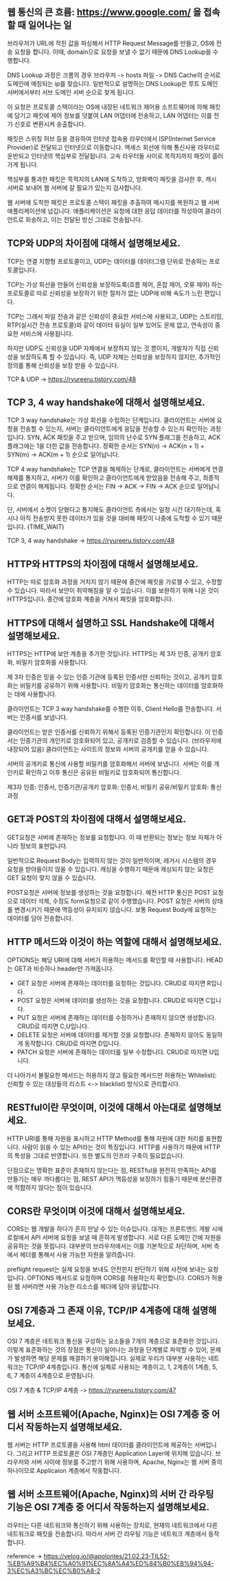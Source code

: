 ## 웹 통신의 큰 흐름: https://www.google.com/ 을 접속할 때 일어나는 일

브라우저가 URL에 적힌 값을 파싱해서 HTTP Request Message를 만들고, OS에 전송 요청을 합니다.
이때, domain으로 요청을 보낼 수 없기 때문에 DNS Lookup을 수행합니다. 

DNS Lookup 과정은 크롬의 경우 브라우저 -> hosts 파일 -> DNS Cache의 순서로 도메인에 매칭되는 ip를 찾습니다.
일반적으로 설명하는 DNS Lookup은 루트 도메인 서버에서부터 서브 도메인 서버 순으로 찾게 됩니다.

이 요청은 프로토콜 스택이라는 OS에 내장된 네트워크 제어용 소프트웨어에 의해 패킷에 담기고
패킷에 제어 정보를 덧붙여 LAN 어댑터에 전송하고, LAN 어댑터는 이를 전기 신호로 변환시켜 송출합니다.

패킷은 스위칭 허브 등을 경유하여 인터넷 접속용 라우터에서 ISP(Internet Service Provider)로 전달되고 인터넷으로 이동합니다.
액세스 회선에 의해 통신사용 라우터로 운반되고 인터넷의 핵심부로 전달됩니다. 고속 라우터들 사이로 목적지까지 패킷이 흘러가게 됩니다.

핵심부를 통과한 패킷은 목적지의 LAN에 도착하고, 방화벽이 패킷을 검사한 후, 캐시 서버로 보내어 웹 서버에 갈 필요가 있는지 검사합니다.

웹 서버에 도착한 패킷은 프로토콜 스택이 패킷을 추출하여 메시지를 복원하고 웹 서버 애플리케이션에 넘깁니다.
애플리케이션은 요청에 대한 응답 데이터를 작성하여 클라이언트로 회송하고, 이는 전달된 방신 그대로 전송됩니다.

## TCP와 UDP의 차이점에 대해서 설명해보세요.

TCP는 연결 지향형 프로토콜이고, UDP는 데이터를 데이터그램 단위로 전송하는 프로토콜입니다.

TCP는 가상 회선을 만들어 신뢰성을 보장하도록(흐름 제어, 혼잡 제어, 오류 제어) 하는 프로토콜로
따로 신뢰성을 보장하기 위한 절차가 없는 UDP에 비해 속도가 느린 편입니다.

TCP는 그래서 파일 전송과 같은 신뢰성이 중요한 서비스에 사용되고,
UDP는 스트리밍, RTP(실시간 전송 프로토콜)와 같이 데이터 유실이 일부 있어도 문제 없고, 연속성이 중요한 서비스에 사용됩니다.

하지만 UDP도 신뢰성을 UDP 자체에서 보장하지 않는 것 뿐이지, 개발자가 직접 신뢰성을 보장하도록 할 수 있습니다.
즉, UDP 자체는 신뢰성을 보장하지 않지만, 추가적인 정의를 통해 신뢰성을 보장 받을 수 있습니다.

TCP & UDP -> https://ryureeru.tistory.com/48

## TCP 3, 4 way handshake에 대해서 설명해보세요.

TCP 3 way handshake는 가상 회선을 수립하는 단계입니다.
클라이언트는 서버에 요청을 전송할 수 있는지, 서버는 클라이언트에게 응답을 전송할 수 있는지 확인하는 과정입니다.
SYN, ACK 패킷을 주고 받으며, 임의의 난수로 SYN 플래그를 전송하고, ACK 플래그에는 1을 더한 값을 전송합니다.
정확한 순서는 SYN(n) -> ACK(n + 1) + SYN(m) -> ACK(m + 1) 순으로 일어납니다.

TCP 4 way handshake는 TCP 연결을 해제하는 단계로,
클라이언트는 서버에게 연결 해제를 통지하고, 서버가 이를 확인하고 클라이언트에게 받았음을 전송해 주고, 최종적으로 연결이 해제됩니다.
정확한 순서는 FIN -> ACK -> FIN -> ACK 순으로 일어납니다.

단, 서버에서 소켓이 닫혔다고 통지해도 클라이언트 측에서는 일정 시간 대기하는데,
혹시나 아직 전송받지 못한 데이터가 있을 것을 대비해 패킷이 나중에 도착할 수 있기 때문입니다. (TIME_WAIT)

TCP 3, 4 way handshake -> https://ryureeru.tistory.com/48

## HTTP와 HTTPS의 차이점에 대해서 설명해보세요.

HTTP는 따로 암호화 과정을 거치지 않기 때문에 중간에 패킷을 가로챌 수 있고, 수정할 수 있습니다.
따라서 보안이 취약해짐을 알 수 있습니다. 이를 보완하기 위해 나온 것이 HTTPS입니다.
중간에 암호화 계층을 거쳐서 패킷을 암호화합니다.

## HTTPS에 대해서 설명하고 SSL Handshake에 대해서 설명해보세요.

HTTPS는 HTTP에 보안 계층을 추가한 것입니다. HTTPS는 제 3자 인증, 공개키 암호화, 비밀키 암호화를 사용합니다.

제 3자 인증은 믿을 수 있는 인증 기관에 등록된 인증서만 신뢰하는 것이고, 공개키 암호화는 비밀키를 공유하기 위해 사용합니다.
비밀키 암호화는 통신하는 데이터를 암호화하는 데에 사용합니다.

클라이언트는 TCP 3 way handshake를 수행한 이후, Client Hello를 전송합니다. 서버는 인증서를 보냅니다.

클라이언트는 받은 인증서를 신뢰하기 위해서 등록된 인증기관인지 확인합니다.
이 인증서는 인증기관의 개인키로 암호화되어 있고, 공개키로 검증할 수 있습니다. (브라우저에 내장되어 있음)
클라이언트는 사이트의 정보와 서버의 공개키를 얻을 수 있습니다.

서버의 공개키로 통신에 사용할 비밀키를 암호화해서 서버에 보냅니다.
서버는 이를 개인키로 확인하고 이후 통신은 공유된 비밀키로 암호화되어 통신합니다.

제3자 인증: 인증서, 인증기관/공개키 암호화: 인증서, 비밀키 공유/비밀키 암호화: 통신과정

## GET과 POST의 차이점에 대해서 설명해보세요.

GET요청은 서버에 존재하는 정보를 요청합니다.
이 때 반환되는 정보는 정보 자체가 아니라 정보의 표현입니다.

일반적으로 Request Body는 입력하지 않는 것이 일반적이며, 레거시 시스템의 경우 요청을 받아들이지 않을 수 있습니다.
캐싱을 수행하기 때문에 캐싱되지 않는 요청은 GET 요청이 맞지 않을 수 있습니다.

POST요청은 서버에 정보를 생성하는 것을 요청합니다.
예전 HTTP 통신은 POST 요청으로 데이터 삭제, 수정도 form요청으로 같이 수행했습니다.
POST 요청은 서버의 상태를 변경시키기 때문에 멱등성이 유지되지 않습니다.
보통 Request Body에 요청하는 데이터를 담아 전송합니다.

## HTTP 메서드와 이것이 하는 역할에 대해서 설명해보세요.

OPTIONS는 해당 URI에 대해 서버가 허용하는 메서드를 확인할 때 사용합니다. HEAD는 GET과 비슷하나 header만 가져옵니다.

- GET 요청은 서버에 존재하는 데이터를 요청하는 것입니다. CRUD로 따지면 R입니다.
- POST 요청은 서버에 데이터를 생성하는 것을 요청합니다. CRUD로 따지면 C입니다.
- PUT 요청은 서버에 존재하는 데이터를 수정하거나 존재하지 않으면 생성합니다. CRUD로 따지면 C,U입니다.
- DELETE 요청은 서버에 데이터를 제거할 것을 요청합니다. 존재하지 않아도 동일하게 동작합니다. CRUD로 따지면 D입니다.
- PATCH 요청은 서버에 존재하는 데이터를 일부 수정합니다. CRUD로 따지면 U입니다.

더 나아가서 불필요한 메서드는 허용하지 않고 필요한 메서드만 허용하는 Whitelist(: 신뢰할 수 있는 대상들의 리스트 <-> blacklist) 방식으로 관리합시다. 

## RESTful이란 무엇이며, 이것에 대해서 아는대로 설명해보세요.

HTTP URI를 통해 자원을 표시하고 HTTP Method를 통해 자원에 대한 처리를 표현합니다.
사람이 읽을 수 있는 API라는 것이 특징입니다.
HTTP를 사용하기 때문에 HTTP의 특성을 그대로 반영합니다.
또한 별도의 인프라 구축이 필요없습니다.

단점으로는 명확한 표준이 존재하지 않는다는 점,
RESTful을 완전히 만족하는 API를 만들기는 매우 까다롭다는 점,
REST API가 멱등성을 보장하기 힘들기 때문에 분산환경에 적합하지 않다는 점이 있습니다.

## CORS란 무엇이며 이것에 대해서 설명해보세요.

CORS는 웹 개발을 하다가 흔히 만날 수 있는 이슈입니다.
대개는 프론트엔드 개발 시에 로컬에서 API 서버에 요청을 보낼 때 흔하게 발생합니다.
서로 다른 도메인 간에 자원을 공유하는 것을 뜻힙니다.
대부분의 브라우저에서는 이를 기본적으로 차단하며, 서버 측에서 헤더를 통해서 사용 가능한 자원을 알려줍니다.

preflight request는 실제 요청을 보내도 안전한지 판단하기 위해 사전에 보내는 요청입니다.
OPTIONS 메서드로 요청하며 CORS를 허용하는지 확인합니다.
CORS가 허용된 웹 서버라면 사용 가능한 리소스를 헤더에 담아 응답합니다.

## OSI 7계층과 그 존재 이유, TCP/IP 4계층에 대해 설명해보세요.

OSI 7 계층은 네트워크 통신을 구성하는 요소들을 7개의 계층으로 표준화한 것입니다.
이렇게 표준화하는 것의 장점은 통신이 일어나는 과정을 단계별로 파악할 수 있어,
문제가 발생하면 해당 문제를 해결하기 용이해집니다.
실제로 우리가 대부분 사용하는 네트워크는 TCP/IP 4계층입니다.
통신에 실제로 사용되는 계층이고, 1, 2계층이 1계층, 5, 6, 7 계층이 4계층으로 운영됩니다.

OSI 7 계층 & TCP/IP 4계층 -> https://ryureeru.tistory.com/47

## 웹 서버 소프트웨어(Apache, Nginx)는 OSI 7계층 중 어디서 작동하는지 설명해보세요.

웹 서버는 HTTP 프로토콜을 사용해 html 데이터를 클라이언트에 제공하는 서버입니다.
그리고 HTTP 프로토콜은 OSI 7계층인 Application Layer에 위치해 있습니다.
브라우저와 서버 사이에 정보를 주고받기 위해 사용하며, Apache, Nginx는 웹 서버 중의 하나이므로 Applicaion 계층에서 작동합니다.

## 웹 서버 소프트웨어(Apache, Nginx)의 서버 간 라우팅 기능은 OSI 7계층 중 어디서 작동하는지 설명해보세요.

라우터는 다른 네트워크와 통신하기 위해 사용하는 장치로,
현재의 네트워크에서 다른 네트워크로 패킷을 전송합니다.
따라서 서버 간 라우팅 기능은 네트워크 계층에서 동작합니다. 

reference -> https://velog.io/@apolontes/21.02.23-TIL52-%EB%A9%B4%EC%A0%91%EC%8A%A4%ED%84%B0%EB%94%94-3%EC%A3%BC%EC%B0%A8-2
